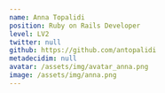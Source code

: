 ```yaml
---
name: Anna Topalidi
position: Ruby on Rails Developer
level: LV2
twitter: null
github: https://github.com/antopalidi
metadecidim: null
avatar: /assets/img/avatar_anna.png
image: /assets/img/anna.png
---
```


